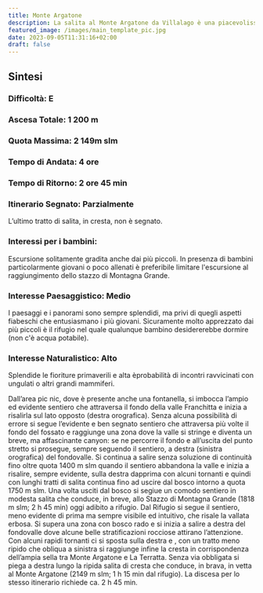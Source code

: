 ```yaml
---
title: Monte Argatone
description: La salita al Monte Argatone da Villalago è una piacevolissima escursione che si svolge nell'area di protezione esterna del Parco Nazionale d’Abruzzo Lazio e Molise. Si tratta di un’escursione non particolarmente faticosa ma che richiede un certo allenamento principalmente per la lunghezza e il dislivello non trascurabili.
featured_image: /images/main_template_pic.jpg
date: 2023-09-05T11:31:16+02:00
draft: false
---
```



## Sintesi
### Difficoltà: E
### Ascesa Totale: 1 200 m
### Quota Massima: 2 149m slm
### Tempo di Andata: 4 ore
### Tempo di Ritorno: 2 ore 45 min
### Itinerario Segnato: Parzialmente
L’ultimo tratto di salita, in cresta, non è segnato.
### Interessi per i bambini:
 Escursione solitamente gradita anche dai più piccoli. In presenza di bambini particolarmente giovani o poco allenati è preferibile limitare l'escursione al raggiungimento dello stazzo di Montagna Grande.
### Interesse Paesaggistico: Medio
I paesaggi e i panorami sono sempre splendidi, ma privi di quegli aspetti fiabeschi che entusiasmano i più giovani. Sicuramente molto apprezzato dai più piccoli è il rifugio nel quale qualunque bambino desidererebbe dormire (non c'è acqua potabile).

### Interesse Naturalistico: Alto
Splendide le fioriture primaverili e alta èprobabilità di incontri ravvicinati con ungulati o altri grandi mammiferi.

Dall’area pic nic, dove è presente anche una fontanella, si imbocca l’ampio ed evidente sentiero che attraversa il fondo della valle Franchitta e inizia a risalirla sul lato opposto (destra orografica).
Senza alcuna possibilità di errore si segue l’evidente e ben segnato sentiero che attraversa più volte il fondo del fossato e raggiunge una zona dove la valle si stringe e diventa un breve, ma affascinante canyon: se ne percorre il fondo e all’uscita del punto stretto si prosegue, sempre seguendo il  sentiero, a destra (sinistra orografica) del fondovalle.
Si continua a salire senza soluzione di continuità fino oltre quota 1400 m slm quando il sentiero abbandona la valle e inizia a risalire, sempre evidente, sulla destra dapprima con alcuni tornanti e quindi con lunghi tratti di salita continua fino ad uscire dal bosco intorno a quota 1750 m slm.
Una volta usciti dal bosco si segiue un comodo sentiero in modesta salita che conduce, in breve, allo Stazzo di Montagna Grande (1818 m slm; 2 h 45 min) oggi adibito a rifugio.
Dal Rifugio si segue il sentiero, meno evidente di prima ma sempre visibile ed intuitivo, che risale la vallata erbosa. Si supera una zona con bosco rado  e si inizia a salire a destra del fondovalle dove alcune belle stratificazioni rocciose attirano l’attenzione. Con alcuni rapidi tornanti ci si sposta sulla destra e , con un tratto meno ripido che obliqua a sinistra si raggiunge infine la cresta in corrispondenza dell’ampia sella tra Monte Argatone e La Terratta.
Senza via obbligata si piega a destra lungo la ripida salita di cresta che conduce, in brava, in vetta al Monte Argatone (2149 m slm; 1 h 15 min dal rifugio).
La discesa per lo stesso itinerario richiede ca.  2 h 45 min.



